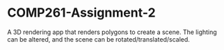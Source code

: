 # COMP261-Assignment-2
A 3D rendering app that renders polygons to create a scene. The lighting can be altered, and the scene can be rotated/translated/scaled.
